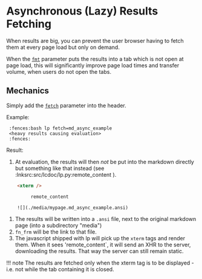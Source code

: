 # Asynchronous (Lazy) Results Fetching

When results are big, you can prevent the user browser having to fetch them at every page load but
only on demand.

When the [`fmt`](./parameters.md#fmt) parameter puts the results into a tab which is not open at
page load, this will significantly improve page load times and transfer volume, when users do not
open the tabs.



## Mechanics

Simply add the [`fetch`](./parameters.md#fetch)  parameter into the header.

Example:

```
 :fences:bash lp fetch=md_async_example
 <heavy results causing evaluation>
 :fences:
```


Result:

1. At evaluation, the results will then *not* be put into the markdown directly but something like that
  instead (see :lnksrc:src/lcdoc/lp.py:remote_content ).

```html
    <xterm />

         remote_content

    ![](./media/mypage.md_async_example.ansi)
```

1. The results will be written into a `.ansi` file, next to the original markdown page (into a
  subdirectory "media")
1. `fn_frm` will be the link to that file.
1. The javascript shipped with lp will pick up the `xterm` tags and render them. When it sees
   'remote_content`, it will send an XHR to the server, downloading the results. That way the server
   can still remain static.

!!! note
    The results are fetched only when the xterm tag is to be displayed - i.e. not while the tab
    containing it is closed.
